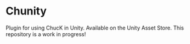 # Chunity

Plugin for using ChucK in Unity. Available on the Unity Asset Store. This repository is a work in progress!
